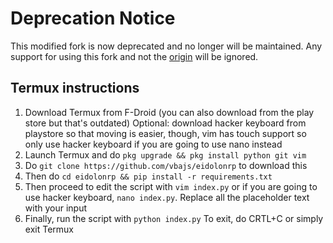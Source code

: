 # Deprecation Notice
This modified fork is now deprecated and no longer will be maintained. Any support for using this fork and not the [origin](https://github.com/kairusds/eidolonrp) will be ignored.

## Termux instructions
1. Download Termux from F-Droid (you can also download from the play store but that's outdated)
Optional: download hacker keyboard from playstore so that moving is easier, though, vim has touch support so only use hacker keyboard if you are going to use nano instead
2. Launch Termux and do `pkg upgrade && pkg install python git vim`
3. Do `git clone https://github.com/vbajs/eidolonrp` to download this
4. Then do `cd eidolonrp && pip install -r requirements.txt`
5. Then proceed to edit the script with `vim index.py` or if you are going to use hacker keyboard, `nano index.py`. Replace all the placeholder text with your input
6. Finally, run the script with `python index.py`
To exit, do CRTL+C or simply exit Termux

